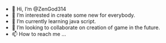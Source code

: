- 👋 Hi, I’m @ZenGod314
- 👀 I’m interested in create some new for everybody.
- 🌱 I’m currently learning java script.
- 💞️ I’m looking to collaborate on creation of game in the future.
- 📫 How to reach me ...

<!---
ZenGod314/ZenGod314 is a ✨ special ✨ repository because its `README.md` (this file) appears on your GitHub profile.
You can click the Preview link to take a look at your changes.
--->
